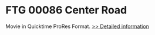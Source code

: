 # FTG 00086 Center Road
Movie in Quicktime ProRes Format.
[>> Detailed information](https://secure.shareit.com/shareit/product.html?productid=300652137&affiliateid=200057808)